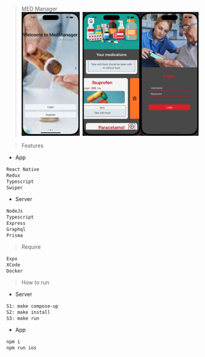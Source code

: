 > MED Manager
> ![Thumbnail Of the project](./Documents/pics/main.png)

> Features

- App

```
React Native
Redux
Typescript
Swiper

```

- Server

```
NodeJs
Typescript
Express
Graphql
Prisma
```

> Require

```
Expo
XCode
Docker
```

> How to run

- Server

```
S1: make compose-up
S2: make install
S3: make run
```

- App

```
npm i
npm run ios
```
